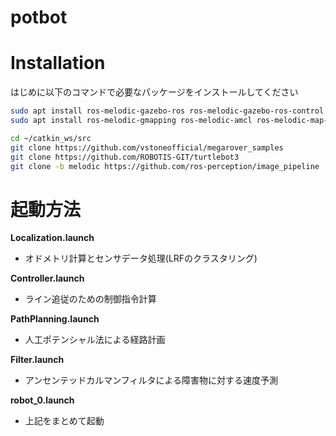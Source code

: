 # potbot

# Installation
 
はじめに以下のコマンドで必要なパッケージをインストールしてください
 
```bash
sudo apt install ros-melodic-gazebo-ros ros-melodic-gazebo-ros-control ros-melodic-ros-control ros-melodic-ros-controllers
sudo apt install ros-melodic-gmapping ros-melodic-amcl ros-melodic-map-server
```
```bash
cd ~/catkin_ws/src
git clone https://github.com/vstoneofficial/megarover_samples
git clone https://github.com/ROBOTIS-GIT/turtlebot3
git clone -b melodic https://github.com/ros-perception/image_pipeline
```

# 起動方法

**Localization.launch**
- オドメトリ計算とセンサデータ処理(LRFのクラスタリング)

**Controller.launch**
- ライン追従のための制御指令計算

**PathPlanning.launch**
- 人工ポテンシャル法による経路計画

**Filter.launch**
- アンセンテッドカルマンフィルタによる障害物に対する速度予測
  
**robot_0.launch**
- 上記をまとめて起動
